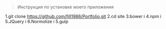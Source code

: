 >Инструкция по установке моего приложения

1.git clone https://github.com/fill1986/Portfolio.git
2.cd site
3.bower i
4.npm i
5.JQuery i
6.Normolize i
5.gulp
